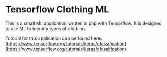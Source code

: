 # Tensorflow Clothing ML

This is a small ML application written in php with Tensorflow. It is designed to use ML to identify types of clothing.

Tutorial for this application can be found here: [https://www.tensorflow.org/tutorials/keras/classification](https://www.tensorflow.org/tutorials/keras/classification)
